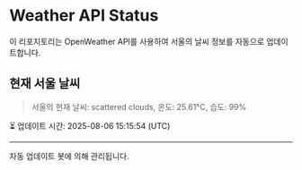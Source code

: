 
# Weather API Status

이 리포지토리는 OpenWeather API를 사용하여 서울의 날씨 정보를 자동으로 업데이트합니다.

## 현재 서울 날씨
> 서울의 현재 날씨: scattered clouds, 온도: 25.61°C, 습도: 99%

⏳ 업데이트 시간: 2025-08-06 15:15:54 (UTC)

---
자동 업데이트 봇에 의해 관리됩니다.
